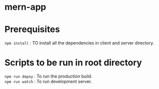 # mern-app

# Prerequisites 
```npm install``` : TO install all the dependencies in client and server directory.

# Scripts to be run in root directory
```npm run depoy``` : To run the production build.<br>
```npm run watch``` : To run development server.
